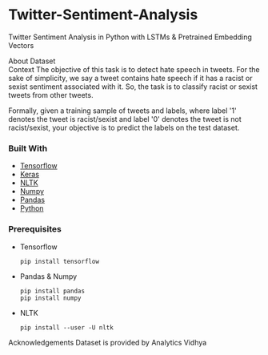 # Twitter-Sentiment-Analysis
Twitter Sentiment Analysis in Python with LSTMs &amp; Pretrained Embedding Vectors

About Dataset <br>
Context
The objective of this task is to detect hate speech in tweets. For the sake of simplicity, we say a tweet contains hate speech if it has a racist or sexist sentiment associated with it. So, the task is to classify racist or sexist tweets from other tweets.

Formally, given a training sample of tweets and labels, where label '1' denotes the tweet is racist/sexist and label '0' denotes the tweet is not racist/sexist, your objective is to predict the labels on the test dataset.

### Built With

* [Tensorflow](https://www.tensorflow.org/)
* [Keras](https://keras.io/)
* [NLTK](https://www.nltk.org/)
* [Numpy](https://numpy.org/)
* [Pandas](https://pandas.pydata.org/)
* [Python](https://www.python.org/)

### Prerequisites

* Tensorflow
  ```sh
  pip install tensorflow
  ```

* Pandas & Numpy
  ```
  pip install pandas
  pip install numpy
  ```
* NLTK
  ```
  pip install --user -U nltk
  ```
Acknowledgements
Dataset is provided by Analytics Vidhya
